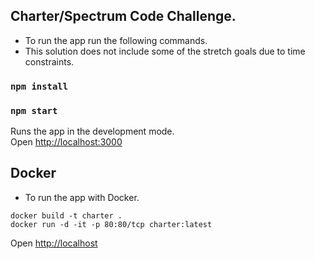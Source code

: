 ## Charter/Spectrum Code Challenge.

- To run the app run the following commands. 
- This solution does not include some of the stretch goals due to time constraints.

### `npm install`

### `npm start`

Runs the app in the development mode.\
Open [http://localhost:3000](http://localhost:3000)


## Docker

- To run the app with Docker.

```
docker build -t charter .  
docker run -d -it -p 80:80/tcp charter:latest 
```

Open [http://localhost](http://localhost)